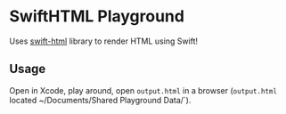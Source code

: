 # SwiftHTML Playground

Uses [swift-html](https://github.com/pointfreeco/swift-html) library to render HTML using Swift!

## Usage

Open in Xcode, play around, open `output.html` in a browser (`output.html` located ~/Documents/Shared Playground Data/`).
